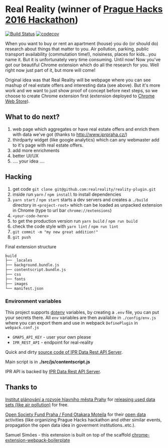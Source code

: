 # Real Reality (winner of [Prague Hacks 2016 Hackathon](http://www.praguehacks.cz/)) 

[![Build Status](https://travis-ci.org/realreality/reality-plugin.svg?branch=master)](https://travis-ci.org/realreality/reality-plugin) [![codecov](https://codecov.io/gh/realreality/reality-plugin/branch/master/graph/badge.svg)](https://codecov.io/gh/realreality/reality-plugin)

When you want to buy or rent an apartment (house) you do (or should do) research about things that matter to you. Air pollution, parking, public transport availability (commutation time!), noisiness, places for kids...you name it. But it is unfortunately very time consuming. Until now! Now you've got our beautiful Chrome extension which do all the research for you. Well right now just part of it, but more will come!

Original idea was that Real Reality will be webpage where you can see mashup of real estate offers and interesting data (see above). But it's more work and we want to just show proof of concept before next steps, so we choose to create Chrome extension first (extension deployed to [Chrome Web Store](https://chrome.google.com/webstore/detail/real-reality/obkcimklomeknmfjmglfggenjijioenj?utm_source=gmail)).

## What to do next?

1. web page which aggregates or have real estate offers and enrich them with data we've got (thanks to http://www.iprpraha.cz/)
1. thirdparty widget (like google analytics) which can any webmaster add to it's page with real estate offers.
1. add more enrichments
1. better UI/UX
1. .... your idea ....

## Hacking

1. get code `git clone git@github.com:realreality/reality-plugin.git`
1. inside run `yarn` / `npm install` to install dependencies
1. `yarn start` / `npm start` starts a dev servers and creates a `./build` directory in `<project-root>` which can be loaded as unpacked extension in Chrome (type to url bar `chrome://extensions`)
1. `<your-code-here>`
1. to get the production version run `yarn build` / `npm run build`
1. check the code style with `yarn lint` / `npm run lint`
1. `git commit -m "my new great addition!"`
1. `git push`

Final extension structure
```bash
build
├── _locales
├── background.bundle.js
├── contentscript.bundle.js
├── css
├── fonts
├── images
└── manifest.json
```
### Environment variables

  This project supports [dotenv](https://www.npmjs.com/package/dotenv) variables, by creating a `.env` file, you can put your secrets there. All `env` variables are then available in `./config/env.js` where you can export them and use in webpack `DefinePlugin` in `webpack.conf.js`
 
  * `GMAPS_API_KEY` - user your own please
  * `IPR_REST_API` - endpoint for real-reality

Quick and dirty [source code of IPR Data Rest API Server](https://github.com/bedla/praguehacks-realreality).

Main script is in **./src/js/contentscript.js**

IPR API is backed by [IPR Data Rest API Server](https://github.com/realreality/reality-backend).

## Thanks to

[Institut plánování a rozvoje hlavního města Prahy](http://www.iprpraha.cz/) for [releasing used data sets (like air pollution)](http://www.geoportalpraha.cz/cs/clanek/271/prazska-otevrena-data) for free.

[Open Society Fund Praha / Fond Otakara Motejla](http://www.otevrenadata.cz/) for their [open data](https://en.wikipedia.org/wiki/Open_data) activities (like organizing Prague Hacks hackathon and other similar events, propagation the open data idea in goverment institutions..etc.). 

 Samuel Simões - this extension is built on top of the scaffold [chrome-extension-webpack-boilerplate](https://github.com/samuelsimoes/chrome-extension-webpack-boilerplate)




